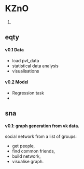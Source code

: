 # KZnO
1.
## eqty 
#### v0.1 Data 
* load pvt_data
* statistical data analysis
* visualisations 
#### v0.2 Model
* Regression task
* 

## sna
#### v0.1: graph generation from vk data.
social network from a list of groups:
* get people, 
* find common friends, 
* build network, 
* visualise graph.


